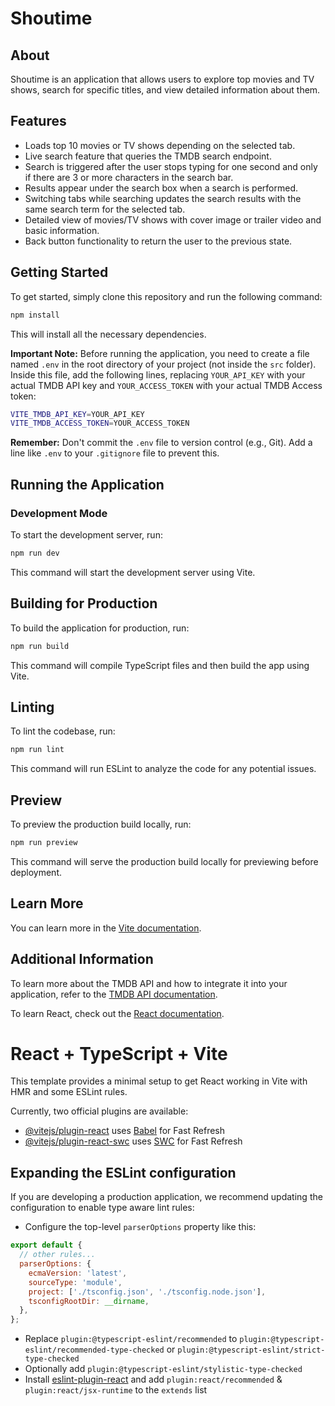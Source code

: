 # Shoutime

## About

Shoutime is an application that allows users to explore top movies and TV shows, search for specific titles, and view detailed information about them.

## Features

- Loads top 10 movies or TV shows depending on the selected tab.
- Live search feature that queries the TMDB search endpoint.
- Search is triggered after the user stops typing for one second and only if there are 3 or more characters in the search bar.
- Results appear under the search box when a search is performed.
- Switching tabs while searching updates the search results with the same search term for the selected tab.
- Detailed view of movies/TV shows with cover image or trailer video and basic information.
- Back button functionality to return the user to the previous state.

## Getting Started

To get started, simply clone this repository and run the following command:

```bash
npm install
```

This will install all the necessary dependencies.

**Important Note:** Before running the application, you need to create a file named `.env` in the root directory of your project (not inside the `src` folder). Inside this file, add the following lines, replacing `YOUR_API_KEY` with your actual TMDB API key and `YOUR_ACCESS_TOKEN` with your actual TMDB Access token:

```bash
VITE_TMDB_API_KEY=YOUR_API_KEY
VITE_TMDB_ACCESS_TOKEN=YOUR_ACCESS_TOKEN
```

**Remember:** Don't commit the `.env` file to version control (e.g., Git). Add a line like `.env` to your `.gitignore` file to prevent this.

## Running the Application

### Development Mode

To start the development server, run:

```bash
npm run dev
```

This command will start the development server using Vite.

## Building for Production

To build the application for production, run:

```bash
npm run build
```

This command will compile TypeScript files and then build the app using Vite.

## Linting

To lint the codebase, run:

```bash
npm run lint
```

This command will run ESLint to analyze the code for any potential issues.

## Preview

To preview the production build locally, run:

```bash
npm run preview
```

This command will serve the production build locally for previewing before deployment.

## Learn More

You can learn more in the [Vite documentation](https://vitejs.dev/).

## Additional Information

To learn more about the TMDB API and how to integrate it into your application, refer to the [TMDB API documentation](https://developers.themoviedb.org/3/getting-started/introduction).

To learn React, check out the [React documentation](https://reactjs.org/).

# React + TypeScript + Vite

This template provides a minimal setup to get React working in Vite with HMR and some ESLint rules.

Currently, two official plugins are available:

- [@vitejs/plugin-react](https://github.com/vitejs/vite-plugin-react/blob/main/packages/plugin-react/README.md) uses [Babel](https://babeljs.io/) for Fast Refresh
- [@vitejs/plugin-react-swc](https://github.com/vitejs/vite-plugin-react-swc) uses [SWC](https://swc.rs/) for Fast Refresh

## Expanding the ESLint configuration

If you are developing a production application, we recommend updating the configuration to enable type aware lint rules:

- Configure the top-level `parserOptions` property like this:

```js
export default {
  // other rules...
  parserOptions: {
    ecmaVersion: 'latest',
    sourceType: 'module',
    project: ['./tsconfig.json', './tsconfig.node.json'],
    tsconfigRootDir: __dirname,
  },
};
```

- Replace `plugin:@typescript-eslint/recommended` to `plugin:@typescript-eslint/recommended-type-checked` or `plugin:@typescript-eslint/strict-type-checked`
- Optionally add `plugin:@typescript-eslint/stylistic-type-checked`
- Install [eslint-plugin-react](https://github.com/jsx-eslint/eslint-plugin-react) and add `plugin:react/recommended` & `plugin:react/jsx-runtime` to the `extends` list
